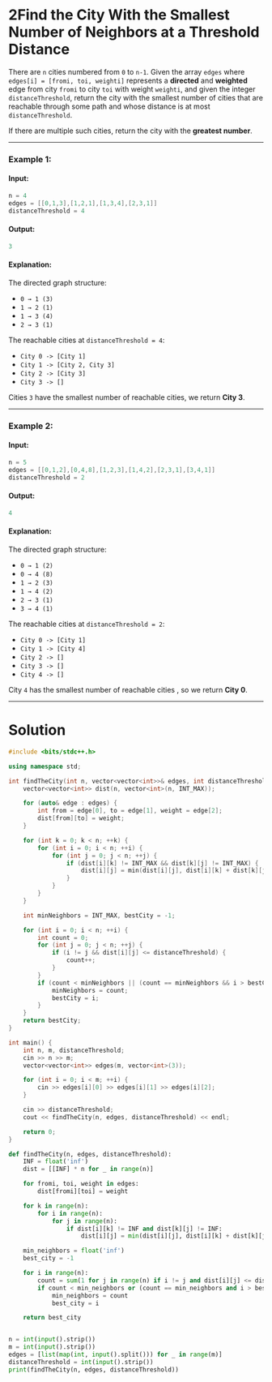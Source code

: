 # 2Find the City With the Smallest Number of Neighbors at a Threshold Distance

There are `n` cities numbered from `0` to `n-1`. Given the array `edges` where `edges[i] = [fromi, toi, weighti]` represents a **directed** and **weighted** edge from city `fromi` to city `toi` with weight `weighti`, and given the integer `distanceThreshold`, return the city with the smallest number of cities that are reachable through some path and whose distance is at most `distanceThreshold`.

If there are multiple such cities, return the city with the **greatest number**.

---

### **Example 1:**

#### **Input:**

```cpp
n = 4
edges = [[0,1,3],[1,2,1],[1,3,4],[2,3,1]]
distanceThreshold = 4
```

#### **Output:**

```cpp
3
```

#### **Explanation:**

The directed graph structure:

- `0 → 1 (3)`
- `1 → 2 (1)`
- `1 → 3 (4)`
- `2 → 3 (1)`

The reachable cities at `distanceThreshold = 4`:

- `City 0 -> [City 1]`
- `City 1 -> [City 2, City 3]`
- `City 2 -> [City 3]`
- `City 3 -> []`

Cities `3` have the smallest number of reachable cities, we return **City 3**.

---

### **Example 2:**

#### **Input:**

```cpp
n = 5
edges = [[0,1,2],[0,4,8],[1,2,3],[1,4,2],[2,3,1],[3,4,1]]
distanceThreshold = 2
```

#### **Output:**

```cpp
4
```

#### **Explanation:**

The directed graph structure:

- `0 → 1 (2)`
- `0 → 4 (8)`
- `1 → 2 (3)`
- `1 → 4 (2)`
- `2 → 3 (1)`
- `3 → 4 (1)`

The reachable cities at `distanceThreshold = 2`:

- `City 0 -> [City 1]`
- `City 1 -> [City 4]`
- `City 2 -> []`
- `City 3 -> []`
- `City 4 -> []`

City `4` has the smallest number of reachable cities , so we return **City 0**.

---

# Solution


```cpp
#include <bits/stdc++.h>

using namespace std;

int findTheCity(int n, vector<vector<int>>& edges, int distanceThreshold) {
    vector<vector<int>> dist(n, vector<int>(n, INT_MAX));

    for (auto& edge : edges) {
        int from = edge[0], to = edge[1], weight = edge[2];
        dist[from][to] = weight;
    }

    for (int k = 0; k < n; ++k) {
        for (int i = 0; i < n; ++i) {
            for (int j = 0; j < n; ++j) {
                if (dist[i][k] != INT_MAX && dist[k][j] != INT_MAX) {
                    dist[i][j] = min(dist[i][j], dist[i][k] + dist[k][j]);
                }
            }
        }
    }

    int minNeighbors = INT_MAX, bestCity = -1;

    for (int i = 0; i < n; ++i) {
        int count = 0;
        for (int j = 0; j < n; ++j) {
            if (i != j && dist[i][j] <= distanceThreshold) {
                count++;
            }
        }
        if (count < minNeighbors || (count == minNeighbors && i > bestCity)) {
            minNeighbors = count;
            bestCity = i;
        }
    }
    return bestCity;
}

int main() {
    int n, m, distanceThreshold;
    cin >> n >> m;
    vector<vector<int>> edges(m, vector<int>(3));

    for (int i = 0; i < m; ++i) {
        cin >> edges[i][0] >> edges[i][1] >> edges[i][2];
    }

    cin >> distanceThreshold;
    cout << findTheCity(n, edges, distanceThreshold) << endl;

    return 0;
}

```

```python
def findTheCity(n, edges, distanceThreshold):
    INF = float('inf')
    dist = [[INF] * n for _ in range(n)]

    for fromi, toi, weight in edges:
        dist[fromi][toi] = weight

    for k in range(n):
        for i in range(n):
            for j in range(n):
                if dist[i][k] != INF and dist[k][j] != INF:
                    dist[i][j] = min(dist[i][j], dist[i][k] + dist[k][j])

    min_neighbors = float('inf')
    best_city = -1

    for i in range(n):
        count = sum(1 for j in range(n) if i != j and dist[i][j] <= distanceThreshold)
        if count < min_neighbors or (count == min_neighbors and i > best_city):
            min_neighbors = count
            best_city = i

    return best_city


n = int(input().strip())
m = int(input().strip())
edges = [list(map(int, input().split())) for _ in range(m)]
distanceThreshold = int(input().strip())
print(findTheCity(n, edges, distanceThreshold))

```